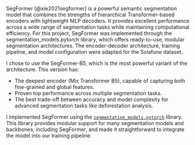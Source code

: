 
SegFormer [@xie2021segformer] is a powerful semantic segmentation model that combines the strengths of hierarchical Transformer-based encoders with lightweight MLP decoders. It provides excellent performance across a wide range of segmentation tasks while maintaining computational efficiency.
For this project, SegFormer was implemented through the segmentation_models.pytorch library, which offers ready-to-use, modular segmentation architectures. The encoder-decoder architecture, training pipeline, and model configuration were adapted for the Solafune dataset.

I chose to use the SegFormer-B5, which is the most powerful variant of the architecture. This version has:
- The deepest encoder (Mix Transformer B5), capable of capturing both fine-grained and global features.
- Proven top performance across multiple segmentation tasks.
- The best trade-off between accuracy and model complexity for advanced segmentation tasks like deforestation analysis.

I implemented SegFormer using the [`segmentation_models.pytorch`](https://github.com/qubvel/segmentation_models.pytorch) library. This library provides modular support for many segmentation models and backbones, including SegFormer, and made it straightforward to integrate the model into our training pipeline.


